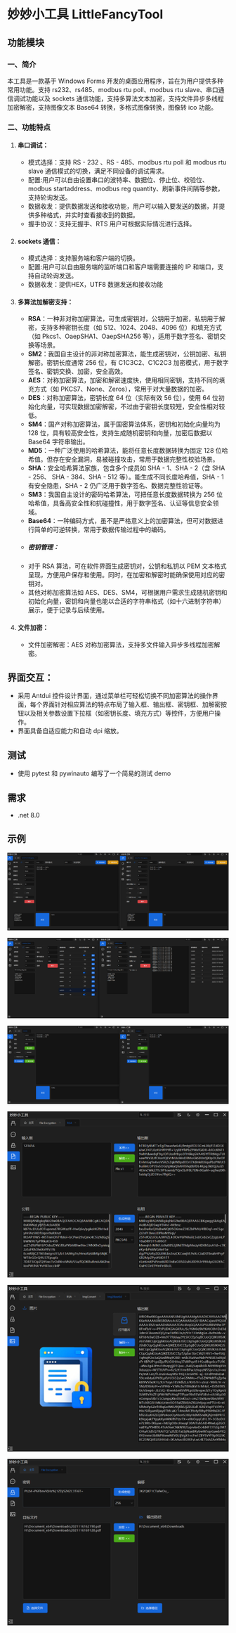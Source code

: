 # 妙妙小工具 LittleFancyTool

## 功能模块

### 一、简介

本工具是一款基于 Windows Forms 开发的桌面应用程序，旨在为用户提供多种常用功能。支持 rs232、rs485、modbus rtu poll、modbus rtu slave、串口通信调试功能以及 sockets 通信功能，支持多算法文本加密，支持文件异步多线程加密解密，支持图像文本 Base64 转换，多格式图像转换，图像转 ico 功能。

### 二、功能特点

1. #### 串口调试：

   - 模式选择：支持 RS - 232 、RS - 485、modbus rtu poll 和 modbus rtu slave 通信模式的切换，满足不同设备的调试需求。
   - 配置:用户可以自由设置串口的波特率、数据位、停止位、校验位、modbus startaddress、modbus reg quantity、刷新事件间隔等参数，支持轮询发送。
   - 数据收发：提供数据发送和接收功能，用户可以输入要发送的数据，并提供多种格式，并实时查看接收到的数据。
   - 握手协议：支持无握手、RTS 用户可根据实际情况进行选择。

2. #### sockets 通信：

   - 模式选择：支持服务端和客户端的切换。
   - 配置:用户可以自由服务端的监听端口和客户端需要连接的 IP 和端口，支持自动轮询发送。
   - 数据收发：提供HEX，UTF8 数据发送和接收功能

3. #### 多算法加解密支持：

   - **RSA**：一种非对称加密算法，可生成密钥对，公钥用于加密，私钥用于解密，支持多种密钥长度（如 512、1024、2048、4096 位）和填充方式（如 Pkcs1、OaepSHA1、OaepSHA256 等），适用于数字签名、密钥交换等场景。
   - **SM2**：我国自主设计的非对称加密算法，能生成密钥对，公钥加密、私钥解密。密钥长度通常 256 位，有 C1C3C2、C1C2C3 加密模式，用于数字签名、密钥交换、加密，安全高效。
   - **AES**：对称加密算法，加密和解密速度快，使用相同密钥，支持不同的填充方式（如 PKCS7、None、Zeros），常用于对大量数据的加密。
   - **DES**：对称加密算法，密钥长度 64 位（实际有效 56 位），使用 64 位初始化向量，可实现数据加密解密，不过由于密钥长度较短，安全性相对较低。
   - **SM4**：国产对称加密算法，属于国密算法体系，密钥和初始化向量均为 128 位，具有较高安全性，支持生成随机密钥和向量，加密后数据以 Base64 字符串输出。
   - **MD5**：一种广泛使用的哈希算法，能将任意长度数据转换为固定 128 位哈希值。但存在安全漏洞，易被碰撞攻击，常用于数据完整性校验场景。
   - **SHA**：安全哈希算法家族，包含多个成员如 SHA - 1、SHA - 2（含 SHA - 256、 SHA - 384、SHA - 512 等）。能生成不同长度哈希值，SHA - 1 有安全隐患，SHA - 2 仍广泛用于数字签名、数据完整性验证等。
   - **SM3**：我国自主设计的密码哈希算法，可把任意长度数据转换为 256 位哈希值，具备高安全性和抗碰撞性，用于数字签名、认证等信息安全领域。
   - **Base64**：一种编码方式，虽不是严格意义上的加密算法，但可对数据进行简单的可逆转换，常用于数据传输过程中的编码。
   - ##### 密钥管理：
   - 对于 RSA 算法，可在软件界面生成密钥对，公钥和私钥以 PEM 文本格式呈现，方便用户保存和使用。同时，在加密和解密时能确保使用对应的密钥对。
   - 其他对称加密算法如 AES、DES、SM4，可根据用户需求生成随机密钥和初始化向量，密钥和向量也能以合适的字符串格式（如十六进制字符串）展示，便于记录与后续使用。

4. #### 文件加密：

   - 文件加密解密：AES 对称加密算法，支持多文件输入异步多线程加密解密。

## 界面交互：

- 采用 Antdui 控件设计界面，通过菜单栏可轻松切换不同加密算法的操作界面，每个界面针对相应算法的特点布局了输入框、输出框、密钥框、加解密按钮以及相关参数设置下拉框（如密钥长度、填充方式）等控件，方便用户操作。
- 界面具备自适应能力和自动 dpi 缩放。

## 测试

- 使用 pytest 和 pywinauto 编写了一个简易的测试 demo

## 需求

- .net 8.0

## 示例

![serialPort](doc/pic/serialPort.png)

![modbus_rtu](doc/pic/modbus_rtu.png)

![sockets](doc/pic/sockets.png)

![rsa](doc/pic/rsa.png)

![base64](doc/pic/pic2base64.png)

![fileEncrypt](doc/pic/fileEncrypt.png)
